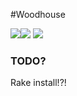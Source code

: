 #Woodhouse

<img src="http://25.media.tumblr.com/tumblr_mb51yv2Um31qzp5uzo2_250.gif" /><img src="http://24.media.tumblr.com/tumblr_mb51yv2Um31qzp5uzo4_250.gif"/>
<img src="http://25.media.tumblr.com/tumblr_mb51yv2Um31qzp5uzo3_250.gif" />


### TODO?

Rake install!?!
